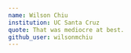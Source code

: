 ```yaml
---
name: Wilson Chiu
institution: UC Santa Cruz
quote: That was mediocre at best.
github_user: wilsonmchiu
---
```

